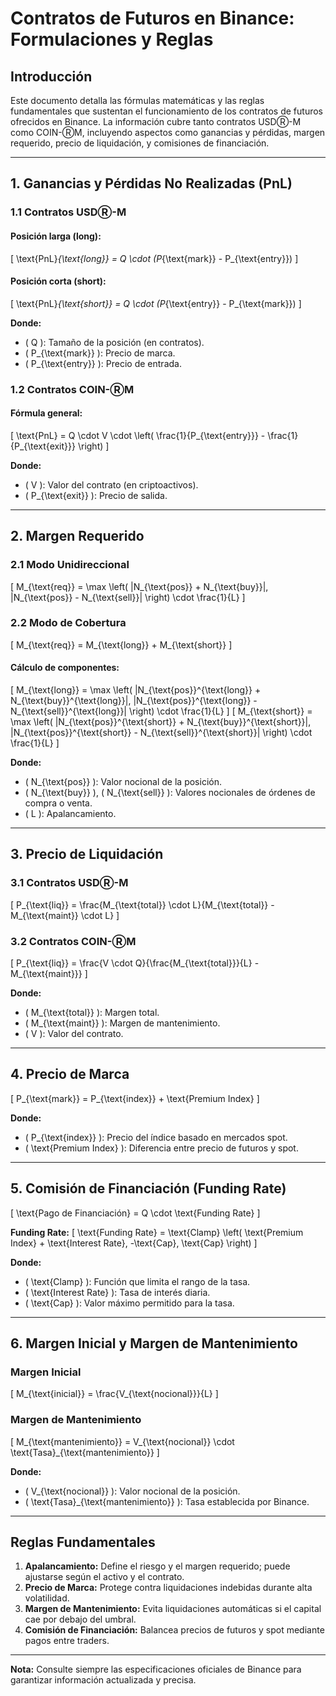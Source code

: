 # Contratos de Futuros en Binance: Formulaciones y Reglas

## Introducción
Este documento detalla las fórmulas matemáticas y las reglas fundamentales que sustentan el funcionamiento de los contratos de futuros ofrecidos en Binance. La información cubre tanto contratos USDⓇ-M como COIN-ⓇM, incluyendo aspectos como ganancias y pérdidas, margen requerido, precio de liquidación, y comisiones de financiación.

---

## 1. Ganancias y Pérdidas No Realizadas (PnL)

### 1.1 Contratos USDⓇ-M

#### Posición larga (long):
\[
\text{PnL}_{\text{long}} = Q \cdot (P_{\text{mark}} - P_{\text{entry}})
\]

#### Posición corta (short):
\[
\text{PnL}_{\text{short}} = Q \cdot (P_{\text{entry}} - P_{\text{mark}})
\]

**Donde:**
- \( Q \): Tamaño de la posición (en contratos).
- \( P_{\text{mark}} \): Precio de marca.
- \( P_{\text{entry}} \): Precio de entrada.

### 1.2 Contratos COIN-ⓇM

#### Fórmula general:
\[
\text{PnL} = Q \cdot V \cdot \left( \frac{1}{P_{\text{entry}}} - \frac{1}{P_{\text{exit}}} \right)
\]

**Donde:**
- \( V \): Valor del contrato (en criptoactivos).
- \( P_{\text{exit}} \): Precio de salida.

---

## 2. Margen Requerido

### 2.1 Modo Unidireccional
\[
M_{\text{req}} = \max \left( |N_{\text{pos}} + N_{\text{buy}}|, |N_{\text{pos}} - N_{\text{sell}}| \right) \cdot \frac{1}{L}
\]

### 2.2 Modo de Cobertura
\[
M_{\text{req}} = M_{\text{long}} + M_{\text{short}}
\]

#### Cálculo de componentes:
\[
M_{\text{long}} = \max \left( |N_{\text{pos}}^{\text{long}} + N_{\text{buy}}^{\text{long}}|, |N_{\text{pos}}^{\text{long}} - N_{\text{sell}}^{\text{long}}| \right) \cdot \frac{1}{L}
\]
\[
M_{\text{short}} = \max \left( |N_{\text{pos}}^{\text{short}} + N_{\text{buy}}^{\text{short}}|, |N_{\text{pos}}^{\text{short}} - N_{\text{sell}}^{\text{short}}| \right) \cdot \frac{1}{L}
\]

**Donde:**
- \( N_{\text{pos}} \): Valor nocional de la posición.
- \( N_{\text{buy}} \), \( N_{\text{sell}} \): Valores nocionales de órdenes de compra o venta.
- \( L \): Apalancamiento.

---

## 3. Precio de Liquidación

### 3.1 Contratos USDⓇ-M
\[
P_{\text{liq}} = \frac{M_{\text{total}} \cdot L}{M_{\text{total}} - M_{\text{maint}} \cdot L}
\]

### 3.2 Contratos COIN-ⓇM
\[
P_{\text{liq}} = \frac{V \cdot Q}{\frac{M_{\text{total}}}{L} - M_{\text{maint}}}
\]

**Donde:**
- \( M_{\text{total}} \): Margen total.
- \( M_{\text{maint}} \): Margen de mantenimiento.
- \( V \): Valor del contrato.

---

## 4. Precio de Marca

\[
P_{\text{mark}} = P_{\text{index}} + \text{Premium Index}
\]

**Donde:**
- \( P_{\text{index}} \): Precio del índice basado en mercados spot.
- \( \text{Premium Index} \): Diferencia entre precio de futuros y spot.

---

## 5. Comisión de Financiación (Funding Rate)

\[
\text{Pago de Financiación} = Q \cdot \text{Funding Rate}
\]

**Funding Rate:**
\[
\text{Funding Rate} = \text{Clamp} \left( \text{Premium Index} + \text{Interest Rate}, -\text{Cap}, \text{Cap} \right)
\]

**Donde:**
- \( \text{Clamp} \): Función que limita el rango de la tasa.
- \( \text{Interest Rate} \): Tasa de interés diaria.
- \( \text{Cap} \): Valor máximo permitido para la tasa.

---

## 6. Margen Inicial y Margen de Mantenimiento

### Margen Inicial
\[
M_{\text{inicial}} = \frac{V_{\text{nocional}}}{L}
\]

### Margen de Mantenimiento
\[
M_{\text{mantenimiento}} = V_{\text{nocional}} \cdot \text{Tasa}_{\text{mantenimiento}}
\]

**Donde:**
- \( V_{\text{nocional}} \): Valor nocional de la posición.
- \( \text{Tasa}_{\text{mantenimiento}} \): Tasa establecida por Binance.

---

## Reglas Fundamentales
1. **Apalancamiento:** Define el riesgo y el margen requerido; puede ajustarse según el activo y el contrato.
2. **Precio de Marca:** Protege contra liquidaciones indebidas durante alta volatilidad.
3. **Margen de Mantenimiento:** Evita liquidaciones automáticas si el capital cae por debajo del umbral.
4. **Comisión de Financiación:** Balancea precios de futuros y spot mediante pagos entre traders.

---

**Nota:** Consulte siempre las especificaciones oficiales de Binance para garantizar información actualizada y precisa.

